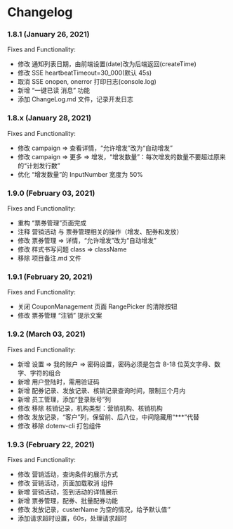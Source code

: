 # Changelog

### 1.8.1 (January 26, 2021)

Fixes and Functionality:

- 修改 通知列表日期，由前端设置(date)改为后端返回(createTime)
- 修改 SSE heartbeatTimeout=30_000(默认 45s)
- 取消 SSE onopen, onerror 打印日志(console.log)
- 新增 “一键已读 消息” 功能
- 添加 ChangeLog.md 文件，记录开发日志

### 1.8.x (January 28, 2021)

Fixes and Functionality:

- 修改 campaign => 查看详情，“允许增发”改为“自动增发”
- 修改 campaign => 更多 => 增发，“增发数量”：每次增发的数量不要超过原来的“计划发行数”
- 优化 “增发数量”的 InputNumber 宽度为 50%

### 1.9.0 (February 03, 2021)

Fixes and Functionality:

- 重构 “票券管理”页面完成
- 注释 营销活动 与 票券管理相关的操作（增发、配券和发放）
- 修改 票券管理 => 详情，“允许增发”改为“自动增发”
- 修改 样式书写问题 class => className
- 移除 项目备注.md 文件

### 1.9.1 (February 20, 2021)

Fixes and Functionality:

- 关闭 CouponManagement 页面 RangePicker 的清除按钮
- 修改 票券管理 “注销” 提示文案

### 1.9.2 (March 03, 2021)

Fixes and Functionality:

- 新增 设置 => 我的账户 => 密码设置，密码必须是包含 8-18 位英文字母、数字、字符的组合
- 新增 用户登陆时，需用验证码
- 新增 配券记录、发放记录、核销记录查询时间，限制三个月内
- 新增 员工管理，添加“登录账号”列
- 修改 移除 核销记录，机构类型：营销机构、核销机构
- 修改 发放记录，“客户”列，保留前、后八位，中间隐藏用“\*\*\*”代替
- 修改 移除 dotenv-cli 打包组件

### 1.9.3 (February 22, 2021)

Fixes and Functionality:

- 修改 营销活动，查询条件的展示方式
- 修改 营销活动，页面加载取消 <Loading /> 组件
- 新增 营销活动，签到活动的详情展示
- 新增 票券管理，配券、批量配券功能
- 修改 发放记录，custerName 为空的情况，给予默认值‘’
- 添加请求超时设置，60s，处理请求超时
